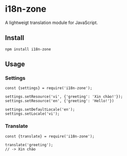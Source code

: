 # i18n-zone

A lightweigt translation module for JavaScript.

## Install
```
npm install i18n-zone
```

## Usage

### Settings
```
const {settings} = require('i18n-zone');

settings.setResource('vi', {'greeting': 'Xin chào!'});
settings.setResource('en', {'greeting': 'Hello!'})

settings.setDefaultLocale('en');
settings.setLocale('vi');

```

### Translate
```
const {translate} = require('i18n-zone');

translate('greeting');
// -> Xin chào
```
